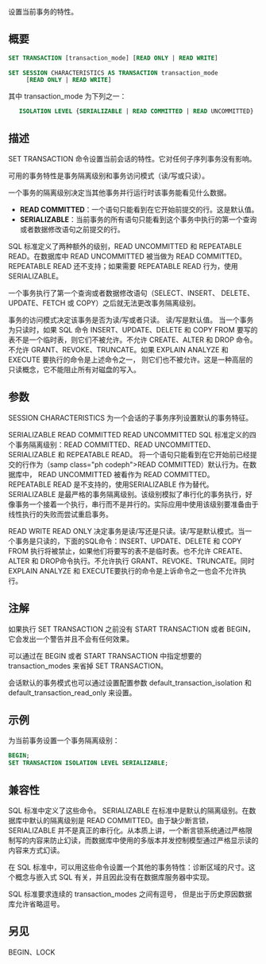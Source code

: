 设置当前事务的特性。

## 概要

```sql
SET TRANSACTION [transaction_mode] [READ ONLY | READ WRITE]
 
SET SESSION CHARACTERISTICS AS TRANSACTION transaction_mode 
     [READ ONLY | READ WRITE]
```

其中 transaction_mode 为下列之一：

```sql
   ISOLATION LEVEL {SERIALIZABLE | READ COMMITTED | READ UNCOMMITTED}
```

## 描述
SET TRANSACTION 命令设置当前会话的特性。它对任何子序列事务没有影响。

可用的事务特性是事务隔离级别和事务访问模式（读/写或只读）。

一个事务的隔离级别决定当其他事务并行运行时该事务能看见什么数据。
- **READ COMMITTED**：一个语句只能看到在它开始前提交的行。这是默认值。
- **SERIALIZABLE**：当前事务的所有语句只能看到这个事务中执行的第一个查询或者数据修改语句之前提交的行。

SQL 标准定义了两种额外的级别，READ UNCOMMITTED 和 REPEATABLE READ。在数据库中 READ UNCOMMITTED 被当做为 READ COMMITTED。 REPEATABLE READ 还不支持；如果需要 REPEATABLE READ 行为，使用 SERIALIZABLE。

一个事务执行了第一个查询或者数据修改语句（SELECT、INSERT、 DELETE、UPDATE、FETCH 或 COPY）之后就无法更改事务隔离级别。

事务的访问模式决定该事务是否为读/写或者只读。 读/写是默认值。 当一个事务为只读时，如果 SQL 命令 INSERT、UPDATE、DELETE 和 COPY FROM 要写的表不是一个临时表，则它们不被允许。不允许 CREATE、ALTER 和 DROP 命令。不允许 GRANT、REVOKE、TRUNCATE。如果 EXPLAIN ANALYZE 和 EXECUTE 要执行的命令是上述命令之一， 则它们也不被允许。这是一种高层的只读概念，它不能阻止所有对磁盘的写入。

## 参数

SESSION CHARACTERISTICS
为一个会话的子事务序列设置默认的事务特征。

SERIALIZABLE
READ COMMITTED
READ UNCOMMITTED
SQL 标准定义的四个事务隔离级别：READ COMMITTED、READ UNCOMMITTED、 SERIALIZABLE 和 REPEATABLE READ。
将一个语句只能看到在它开始前已经提交的行作为（samp class="ph codeph">READ COMMITTED）默认行为。在数据库中， READ UNCOMMITTED 被看作为 READ COMMITTED。 REPEATABLE READ 是不支持的，使用SERIALIZABLE 作为替代。 SERIALIZABLE 是最严格的事务隔离级别。该级别模拟了串行化的事务执行，好像事务一个接着一个执行，串行而不是并行的。实际应用中使用该级别要准备由于线性执行的失败而尝试重启事务。

READ WRITE
READ ONLY
决定事务是读/写还是只读。读/写是默认模式。当一个事务是只读的，下面的SQL命令：INSERT、UPDATE、DELETE 和 COPY FROM 执行将被禁止，如果他们将要写的表不是临时表。也不允许 CREATE、ALTER 和 DROP命令执行。不允许执行 GRANT、REVOKE、TRUNCATE。同时 EXPLAIN ANALYZE 和 EXECUTE要执行的命令是上诉命令之一也会不允许执行。

## 注解
如果执行 SET TRANSACTION 之前没有 START TRANSACTION 或者 BEGIN，它会发出一个警告并且不会有任何效果。

可以通过在 BEGIN 或者 START TRANSACTION 中指定想要的 transaction_modes 来省掉 SET TRANSACTION。

会话默认的事务模式也可以通过设置配置参数 default_transaction_isolation 和 default_transaction_read_only 来设置。

## 示例
为当前事务设置一个事务隔离级别：

```sql
BEGIN;
SET TRANSACTION ISOLATION LEVEL SERIALIZABLE;
```

## 兼容性
SQL 标准中定义了这些命令。 SERIALIZABLE 在标准中是默认的隔离级别。在数据库中默认的隔离级别是 READ COMMITTED。由于缺少断言锁， SERIALIZABLE 并不是真正的串行化。从本质上讲，一个断言锁系统通过严格限制写的内容来防止幻读，而数据库中使用的多版本并发控制模型通过严格显示读的内容来方式幻读。

在 SQL 标准中，可以用这些命令设置一个其他的事务特性：诊断区域的尺寸。这个概念与嵌入式 SQL 有关，并且因此没有在数据库服务器中实现。

SQL 标准要求连续的 transaction_modes 之间有逗号， 但是出于历史原因数据库允许省略逗号。

## 另见
BEGIN、LOCK

